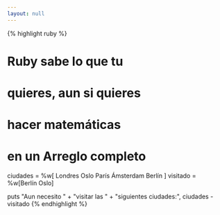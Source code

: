 ```yaml
---
layout: null
---
```


{% highlight ruby %}
# Ruby sabe lo que tu
# quieres, aun si quieres
# hacer matemáticas
# en un Arreglo completo
ciudades = %w[ Londres
              Oslo
              París
              Ámsterdam
              Berlín ]
visitado = %w[Berlín Oslo]

puts "Aun necesito " +
     "visitar las " +
     "siguientes ciudades:",
     ciudades - visitado
{% endhighlight %}
